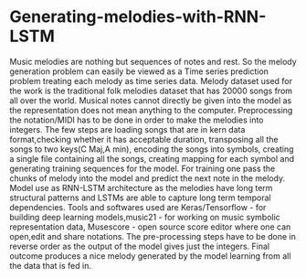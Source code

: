 # Generating-melodies-with-RNN-LSTM
Music melodies are nothing but sequences of notes and rest. So the melody generation problem can easily be viewed as a Time series prediction problem treating each melody as time series data. Melody dataset used for the work is the traditional folk melodies dataset that has 20000 songs from all over the world. Musical notes cannot directly be given into the model as the representation does not mean anything to the computer. Preprocessing the notation/MIDI has to be done in order to make the melodies into integers. The few steps are loading songs that are in kern data format,checking whether it has acceptable duration, transposing all the songs to two keys(C Maj,A min), encoding the songs into symbols, creating a single file containing all the songs, creating mapping for each symbol and generating training sequences for the model. For training one pass the chunks of melody into the model and predict the next note in the melody. Model use as RNN-LSTM architecture as the melodies have long term structural patterns and LSTMs are able to  capture long term temporal dependencies. Tools and softwares used are Keras/Tensorflow - for building deep learning models,music21 - for working on music symbolic representation data, Musescore - open source score editor where one can open,edit and share notations. The pre-processing steps have to be done in reverse order as the output of the model gives just the integers. Final outcome produces a nice melody generated by the model learning from all the data that is fed in.
